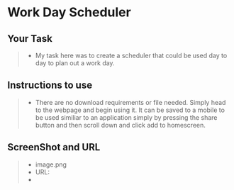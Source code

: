 # Work Day Scheduler

## Your Task
> * My task here was to create a scheduler that could be used day to day to plan out a work day.
> 
## Instructions to use
> * There are no download requirements or file needed. Simply head to the webpage and begin using it. It can be saved to a mobile to be used similiar to an application simply by pressing the share button and then scroll down and click add to homescreen.

## ScreenShot and URL
> * image.png
> * URL: 
> * 

### 


